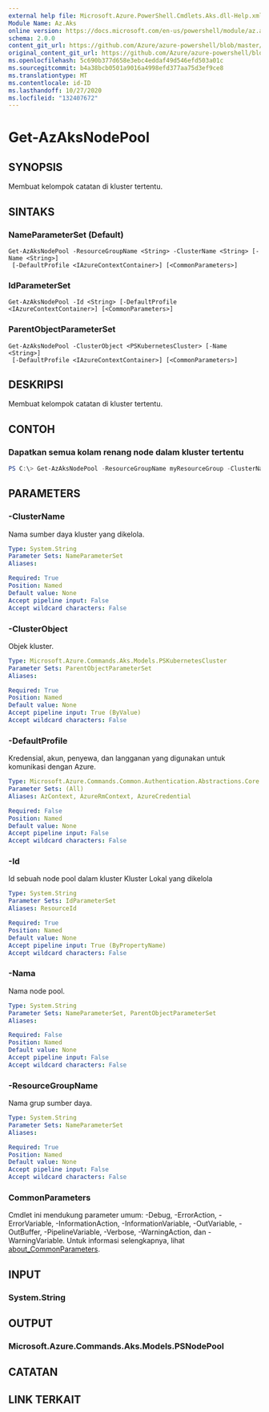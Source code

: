 ```yaml
---
external help file: Microsoft.Azure.PowerShell.Cmdlets.Aks.dll-Help.xml
Module Name: Az.Aks
online version: https://docs.microsoft.com/en-us/powershell/module/az.aks/get-azaksnodepool
schema: 2.0.0
content_git_url: https://github.com/Azure/azure-powershell/blob/master/src/Aks/Aks/help/Get-AzAksNodePool.md
original_content_git_url: https://github.com/Azure/azure-powershell/blob/master/src/Aks/Aks/help/Get-AzAksNodePool.md
ms.openlocfilehash: 5c690b377d658e3ebc4eddaf49d546efd503a01c
ms.sourcegitcommit: b4a38bcb0501a9016a4998efd377aa75d3ef9ce8
ms.translationtype: MT
ms.contentlocale: id-ID
ms.lasthandoff: 10/27/2020
ms.locfileid: "132407672"
---
```

# Get-AzAksNodePool

## SYNOPSIS
Membuat kelompok catatan di kluster tertentu.

## SINTAKS

### NameParameterSet (Default)
```
Get-AzAksNodePool -ResourceGroupName <String> -ClusterName <String> [-Name <String>]
 [-DefaultProfile <IAzureContextContainer>] [<CommonParameters>]
```

### IdParameterSet
```
Get-AzAksNodePool -Id <String> [-DefaultProfile <IAzureContextContainer>] [<CommonParameters>]
```

### ParentObjectParameterSet
```
Get-AzAksNodePool -ClusterObject <PSKubernetesCluster> [-Name <String>]
 [-DefaultProfile <IAzureContextContainer>] [<CommonParameters>]
```

## DESKRIPSI
Membuat kelompok catatan di kluster tertentu.

## CONTOH

### Dapatkan semua kolam renang node dalam kluster tertentu
```powershell
PS C:\> Get-AzAksNodePool -ResourceGroupName myResourceGroup -ClusterName myCluster
```

## PARAMETERS

### -ClusterName
Nama sumber daya kluster yang dikelola.

```yaml
Type: System.String
Parameter Sets: NameParameterSet
Aliases:

Required: True
Position: Named
Default value: None
Accept pipeline input: False
Accept wildcard characters: False
```

### -ClusterObject
Objek kluster.

```yaml
Type: Microsoft.Azure.Commands.Aks.Models.PSKubernetesCluster
Parameter Sets: ParentObjectParameterSet
Aliases:

Required: True
Position: Named
Default value: None
Accept pipeline input: True (ByValue)
Accept wildcard characters: False
```

### -DefaultProfile
Kredensial, akun, penyewa, dan langganan yang digunakan untuk komunikasi dengan Azure.

```yaml
Type: Microsoft.Azure.Commands.Common.Authentication.Abstractions.Core.IAzureContextContainer
Parameter Sets: (All)
Aliases: AzContext, AzureRmContext, AzureCredential

Required: False
Position: Named
Default value: None
Accept pipeline input: False
Accept wildcard characters: False
```

### -Id
Id sebuah node pool dalam kluster Kluster Lokal yang dikelola

```yaml
Type: System.String
Parameter Sets: IdParameterSet
Aliases: ResourceId

Required: True
Position: Named
Default value: None
Accept pipeline input: True (ByPropertyName)
Accept wildcard characters: False
```

### -Nama
Nama node pool.

```yaml
Type: System.String
Parameter Sets: NameParameterSet, ParentObjectParameterSet
Aliases:

Required: False
Position: Named
Default value: None
Accept pipeline input: False
Accept wildcard characters: False
```

### -ResourceGroupName
Nama grup sumber daya.

```yaml
Type: System.String
Parameter Sets: NameParameterSet
Aliases:

Required: True
Position: Named
Default value: None
Accept pipeline input: False
Accept wildcard characters: False
```

### CommonParameters
Cmdlet ini mendukung parameter umum: -Debug, -ErrorAction, -ErrorVariable, -InformationAction, -InformationVariable, -OutVariable, -OutBuffer, -PipelineVariable, -Verbose, -WarningAction, dan -WarningVariable. Untuk informasi selengkapnya, lihat [about_CommonParameters](http://go.microsoft.com/fwlink/?LinkID=113216).

## INPUT

### System.String

## OUTPUT

### Microsoft.Azure.Commands.Aks.Models.PSNodePool

## CATATAN

## LINK TERKAIT
